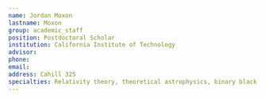 ```yaml
---
name: Jordan Moxon
lastname: Moxon
group: academic_staff
position: Postdoctoral Scholar
institution: California Institute of Technology
advisor:
phone:
email:
address: Cahill 325
specialties: Relativity theory, theoretical astrophysics, binary black hole waveform modeling
---
```

